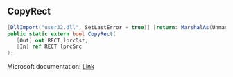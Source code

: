 ## CopyRect

```csharp
[DllImport("user32.dll", SetLastError = true)] [return: MarshalAs(UnmanagedType.Bool)]
public static extern bool CopyRect(
   [Out] out RECT lprcDst,
   [In] ref RECT lprcSrc
);
```

Microsoft documentation: [Link](https://docs.microsoft.com/en-us/windows/win32/api/winuser/nf-winuser-copyrect)
